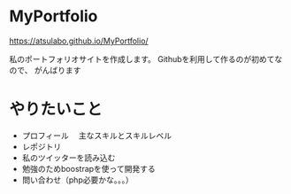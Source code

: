 # MyPortfolio
https://atsulabo.github.io/MyPortfolio/

私のポートフォリオサイトを作成します。
Githubを利用して作るのが初めてなので、
がんばります

# やりたいこと
- プロフィール
　主なスキルとスキルレベル
- レポジトリ
- 私のツイッターを読み込む
- 勉強のためboostrapを使って開発する
- 問い合わせ（php必要かな。。。）
